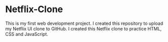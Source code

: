 # Netflix-Clone
This is my first web development project.
I created this repository to upload my Netflix UI clone to GitHub.
I created this Netflix clone to practice HTML, CSS and JavaScript.

